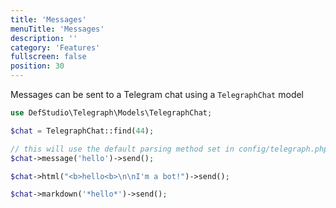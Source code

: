 ```yaml
---
title: 'Messages'
menuTitle: 'Messages'
description: ''
category: 'Features'
fullscreen: false 
position: 30
---
```


Messages can be sent to a Telegram chat using a `TelegraphChat` model

```php
use DefStudio\Telegraph\Models\TelegraphChat;

$chat = TelegraphChat::find(44);

// this will use the default parsing method set in config/telegraph.php
$chat->message('hello')->send();

$chat->html("<b>hello<b>\n\nI'm a bot!")->send();

$chat->markdown('*hello*')->send();
```

